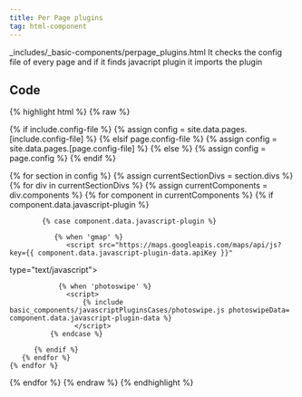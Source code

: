 ```yaml
---
title: Per Page plugins
tag: html-component
---
```

_includes/_basic-components/perpage_plugins.html
It checks the config file of every page and if it finds javacript plugin it imports the plugin

## Code
{% highlight html %}
{% raw %}
<!-- DEBUG FILE: basic_components/perpagePlugins.html -->
{% if include.config-file %}
    {% assign config = site.data.pages.[include.config-file] %}
{% elsif page.config-file %}
   {% assign config = site.data.pages.[page.config-file] %}
{% else %}
   {% assign config = page.config %}
{% endif %}

{% for section in config %}
{% assign currentSectionDivs = section.divs %}    
   {% for div in currentSectionDivs %} 
   {% assign currentComponents = div.components %}
      {% for component in currentComponents %}
         {% if component.data.javascript-plugin %}
          
            {% case component.data.javascript-plugin %}     

               {% when 'gmap' %}
                  <script src="https://maps.googleapis.com/maps/api/js?key={{ component.data.javascript-plugin-data.apiKey }}"
  type="text/javascript"></script>

                {% when 'photoswipe' %}
                  <script>
                      {% include basic_components/javascriptPluginsCases/photoswipe.js photoswipeData= component.data.javascript-plugin-data %}
                    </script>
              {% endcase %}

  <script type="text/javascript">
       $(document).ready(function() {
                    
            {% case component.data.javascript-plugin %}  
          
               {% when 'gmap' %}
                 {% capture gmapFile %}js/{{ component.data.javascript-plugin-data.gmapFilePath }}{% endcapture %}
                 {% include  {{ gmapFile }} %}
                 
               {% when 'leaflet' %}
                  {% include basic_components/javascriptPluginsCases/leaflet.js leafletMaplData= component.data.javascript-plugin-data %}
                  
               {% when 'countTo' %}    
                  {% include basic_components/javascriptPluginsCases/countTo.js countToData= component.data.javascript-plugin-data %}
               
               {% when 'list.js' %}                
                  {% include basic_components/javascriptPluginsCases/listjs.js listjsData= component.data.javascript-plugin-data %}
               
               {% when 'jplist' %}                
                  {% include basic_components/javascriptPluginsCases/jplist.js jplistData= component.data.javascript-plugin-data %}
                
               {% when 'masonry' %}      

               {% when 'tabs' %}                
                  {% include basic_components/javascriptPluginsCases/tabs.js sidenavData= component.data.javascript-plugin-data %}      
               
               {% when 'sidenav' %}                
                  {% include basic_components/javascriptPluginsCases/sidenav.js sidenavData= component.data.javascript-plugin-data %}       

               {% when 'scrollpsy' %}                
                  {% include basic_components/javascriptPluginsCases/scrollpsy.js scrollpsyData= component.data.javascript-plugin-data %}  

               {% when 'rome' %} 
                  {% include basic_components/javascriptPluginsCases/rome.js %}
                  
               {% when 'dropjs' %} 
                  {% include basic_components/javascriptPluginsCases/dropdown.js dropdownData= component.data.javascript-plugin-data %}
                 
               {% when 'form'%}
                  {% include basic_components/javascriptPluginsCases/pickadate.js pickadateData= component.data.javascript-plugin-data %}
                  {% include basic_components/javascriptPluginsCases/formSelect.js formselectData= component.data.javascript-plugin-data %}  
                  {% include basic_components/javascriptPluginsCases/simpleformAjax.js simpleformData= component.data.javascript-plugin-data %}  
                  
               {% when 'owl-carousel' %}
                  {% include basic_components/javascriptPluginsCases/owlSlideshow.js slideshowOwlData= component.data.javascript-plugin-data %}
 
               {% when 'conditionize' %}
                   $('.conditional').conditionize();
                
               {% when 'simpsum-noactive' %}
                   {% include basic_components/javascriptPluginsCases/simpsum.js simpsumData= component.data.javascript-plugin-data %}
                   
             {% endcase %}
             
       });
 </script>


          {% endif %}
       {% endfor %} 
    {% endfor %}
 {% endfor %}
{% endraw %}
{% endhighlight %}